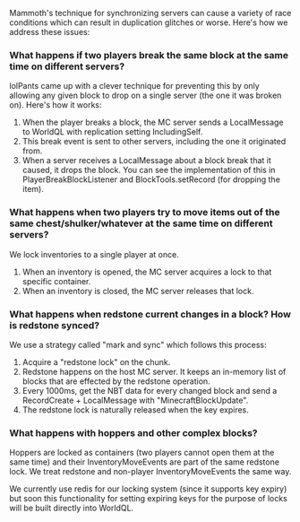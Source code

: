 Mammoth's technique for synchronizing servers can cause a variety of race conditions which can result in duplication glitches or worse. Here's how we address these issues:

### What happens if two players break the same block at the same time on different servers?
lolPants came up with a clever technique for preventing this by only allowing any given block to drop on a single server (the one it was broken on). Here's how it works:
1. When the player breaks a block, the MC server sends a LocalMessage to WorldQL with replication setting IncludingSelf.
2. This break event is sent to other servers, including the one it originated from.
3. When a server receives a LocalMessage about a block break that it caused, it drops the block.
You can see the implementation of this in PlayerBreakBlockListener and BlockTools.setRecord (for dropping the item).

### What happens when two players try to move items out of the same chest/shulker/whatever at the same time on different servers?
We lock inventories to a single player at once.

1. When an inventory is opened, the MC server acquires a lock to that specific container.
2. When an inventory is closed, the MC server releases that lock.

### What happens when redstone current changes in a block? How is redstone synced?
We use a strategy called "mark and sync" which follows this process:
1. Acquire a "redstone lock" on the chunk.
2. Redstone happens on the host MC server. It keeps an in-memory list of blocks that are effected by the redstone operation.
3. Every 1000ms, get the NBT data for every changed block and send a RecordCreate + LocalMessage with "MinecraftBlockUpdate".
4. The redstone lock is naturally released when the key expires.

### What happens with hoppers and other complex blocks?
Hoppers are locked as containers (two players cannot open them at the same time) and their InventoryMoveEvents are part of the same redstone lock. We treat redstone and non-player InventoryMoveEvents the same way.



We currently use redis for our locking system (since it supports key expiry) but soon this functionality for setting expiring keys for the purpose of locks will be built directly into WorldQL.
